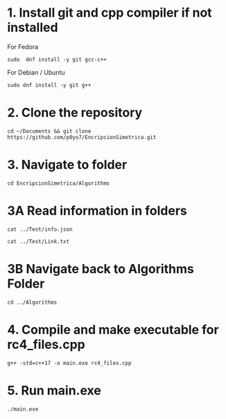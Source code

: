 # 1. Install git and cpp compiler if not installed
For Fedora
```
sudo  dnf install -y git gcc-c++
```
For Debian / Ubuntu
```
sudo dnf install -y git g++
```

# 2. Clone the repository
```
cd ~/Documents && git clone https://github.com/p0yo7/EncripcionSimetrica.git
```
# 3. Navigate to folder
```
cd EncripcionSimetrica/Algorithms
```
# 3A Read information in folders
```
cat ../Test/info.json
```
```
cat ../Test/Link.txt
```
# 3B Navigate back to Algorithms Folder
```
cd ../Algorithms
```
# 4. Compile and make executable for rc4_files.cpp 
```
g++ -std=c++17 -o main.exe rc4_files.cpp
```
# 5. Run main.exe
```
./main.exe
```
